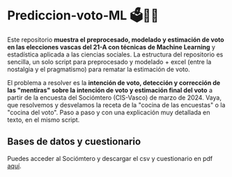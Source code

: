 # Prediccion-voto-ML 🗳️🤖🧠

Este repositorio **muestra el preprocesado, modelado y estimación de voto en las elecciones vascas del 21-A con técnicas de Machine Learning** y estadística aplicada a las ciencias sociales. La estructura del repositorio es sencilla, un solo script para preprocesado y modelado + excel (entre la nostalgia y el pragmatismo) para rematar la estimación de voto. 

El problema a resolver es la **intención de voto, detección y corrección de las "mentiras" sobre la intención de voto y estimación final del voto** a partir de la encuesta del Sociómtero (CIS-Vasco) de marzo de 2024.
Vaya, que resolvemos y desvelamos la receta de la "cocina de las encuestas" o la "cocina del voto".
Paso a paso y con una explicación muy detallada en texto, en el mismo script.

## Bases de datos y cuestionario

Puedes acceder al Sociómtero y descargar el csv y cuestionario en pdf [aquí](https://www.euskadi.eus/informes-estudios/sociometro-83/web01-s1lehike/es/).
